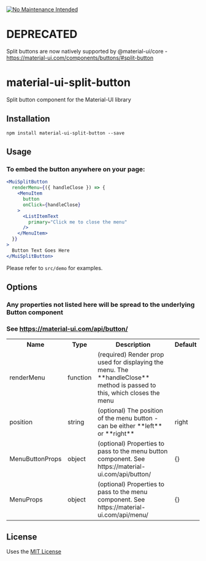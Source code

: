 [![No Maintenance Intended](http://unmaintained.tech/badge.svg)](http://unmaintained.tech/)

# DEPRECATED
Split buttons are now natively supported by @material-ui/core - https://material-ui.com/components/buttons/#split-button

# material-ui-split-button
Split button component for the Material-UI library

## Installation

```shell-script
npm install material-ui-split-button --save
```

## Usage
### To embed the button anywhere on your page:
```jsx
<MuiSplitButton
  renderMenu={({ handleClose }) => {
    <MenuItem
      button
      onClick={handleClose}
    >
      <ListItemText
        primary="Click me to close the menu"
      />
    </MenuItem>
  }}
>
  Button Text Goes Here
</MuiSplitButton>
```

Please refer to `src/demo` for examples.

## Options

### Any properties not listed here will be spread to the underlying Button component
### See https://material-ui.com/api/button/

<table>
  <tr>
    <th> Name </th>
    <th> Type </th>
    <th> Description </th>
    <th> Default </th>
  </tr>
  <tr>
    <td> renderMenu </td>
    <td> function </td>
    <td> (required) Render prop used for displaying the menu. The **handleClose** method is passed to this, which closes the menu</td>
    <td> </td>
  </tr>
  <tr>
    <td> position </td>
    <td> string </td>
    <td> (optional) The position of the menu button - can be either **left** or **right** </td>
    <td> right </td>
  </tr>
  <tr>
    <td> MenuButtonProps </td>
    <td> object </td>
    <td> (optional) Properties to pass to the menu button component. See https://material-ui.com/api/button/ </td>
    <td> {} </td>
  </tr>
  <tr>
    <td> MenuProps </td>
    <td> object </td>
    <td> (optional) Properties to pass to the menu component. See https://material-ui.com/api/menu/ </td>
    <td> {} </td>
  </tr>
</table>

## License
Uses the [MIT License](https://opensource.org/licenses/MIT)
